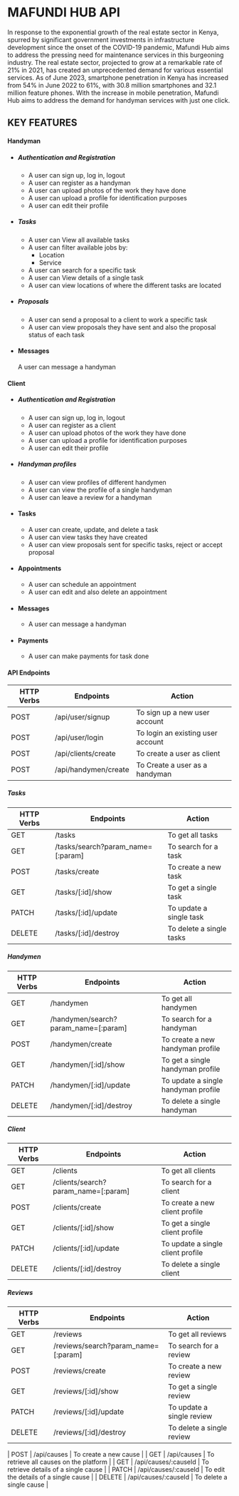 # MAFUNDI HUB API

In response to the exponential growth of the real estate sector in Kenya, spurred by significant government investments in infrastructure development since the onset of the COVID-19 pandemic, Mafundi Hub aims to address the pressing need for maintenance services in this burgeoning industry. The real estate sector, projected to grow at a remarkable rate of 21% in 2021, has created an unprecedented demand for various essential services. As of June 2023, smartphone penetration in Kenya has increased from 54% in June 2022 to 61%, with 30.8 million smartphones and 32.1 million feature phones. With the increase in mobile penetration, Mafundi Hub aims to address the demand for handyman services with just one click.

## KEY FEATURES
#### Handyman
* ##### Authentication and Registration
    * A user can sign up, log in, logout
    * A user can register as a handyman
    * A user can upload photos of the work they have done
    * A user can upload a profile for identification purposes
    * A user can edit their profile
* ##### Tasks
    * A user can View all available tasks
    * A user can filter available jobs by:
        * Location
        * Service
     * A user can search for a specific task
     * A user can View details of a single task
     * A user can view locations of where the different tasks are located
* ##### Proposals
    * A user can send a proposal to a client to work a specific task
    * A user can view proposals they have sent and also the proposal status of each task

* #### Messages
    A user can message a handyman

  
#### Client
* ##### Authentication and Registration
    * A user can sign up, log in, logout
    * A user can register as a client
    * A user can upload photos of the work they have done
    * A user can upload a profile for identification purposes
    * A user can edit their profile
* ##### Handyman profiles
    * A user can view profiles of different handymen
    * A user can view the profile of a single handyman
    * A user can leave a review for a handyman
* #### Tasks
    * A user can create, update, and delete a task
    * A user can view tasks they have created
    * A user can view proposals sent for specific tasks, reject or accept proposal
      
* #### Appointments
    * A user can schedule an appointment
    * A user can edit and also delete an appointment
      
* #### Messages
    * A user can message a handyman
      
* #### Payments
    * A user can make payments for task done

#### API Endpoints
| HTTP Verbs | Endpoints | Action |
| --- | --- | --- |
| POST | /api/user/signup | To sign up a new user account |
| POST | /api/user/login | To login an existing user account |
| POST | /api/clients/create | To create a user as client|
| POST | /api/handymen/create | To Create a user as a handyman |

##### Tasks
| HTTP Verbs | Endpoints | Action |
| --- | --- | --- |
| GET | /tasks | To get all tasks|
| GET | /tasks/search?param_name=[:param] | To search for a task|
| POST | /tasks/create | To create a new task|
| GET | /tasks/[:id]/show| To get a single task |
| PATCH | /tasks/[:id]/update | To update a single task|
| DELETE | /tasks/[:id]/destroy | To delete a single tasks |

##### Handymen
| HTTP Verbs | Endpoints | Action |
| --- | --- | --- |
| GET | /handymen | To get all handymen|
| GET | /handymen/search?param_name=[:param] | To search for a handyman|
| POST | /handymen/create | To create a new handyman profile|
| GET | /handymen/[:id]/show| To get a single handyman profile |
| PATCH | /handymen/[:id]/update | To update a single handyman profile|
| DELETE | /handymen/[:id]/destroy | To delete a single handyman |

##### Client
| HTTP Verbs | Endpoints | Action |
| --- | --- | --- |
| GET | /clients | To get all clients|
| GET | /clients/search?param_name=[:param] | To search for a client|
| POST | /clients/create | To create a new client profile|
| GET | /clients/[:id]/show| To get a single client profile |
| PATCH | /clients/[:id]/update | To update a single client profile|
| DELETE | /clients/[:id]/destroy | To delete a single client |

##### Reviews
| HTTP Verbs | Endpoints | Action |
| --- | --- | --- |
| GET | /reviews | To get all reviews|
| GET | /reviews/search?param_name=[:param] | To search for a review|
| POST | /reviews/create | To create a new review |
| GET | /reviews/[:id]/show| To get a single review  |
| PATCH | /reviews/[:id]/update | To update a single review |
| DELETE | /reviews/[:id]/destroy | To delete a single review |


| POST | /api/causes | To create a new cause |
| GET | /api/causes | To retrieve all causes on the platform |
| GET | /api/causes/:causeId | To retrieve details of a single cause |
| PATCH | /api/causes/:causeId | To edit the details of a single cause |
| DELETE | /api/causes/:causeId | To delete a single cause |

